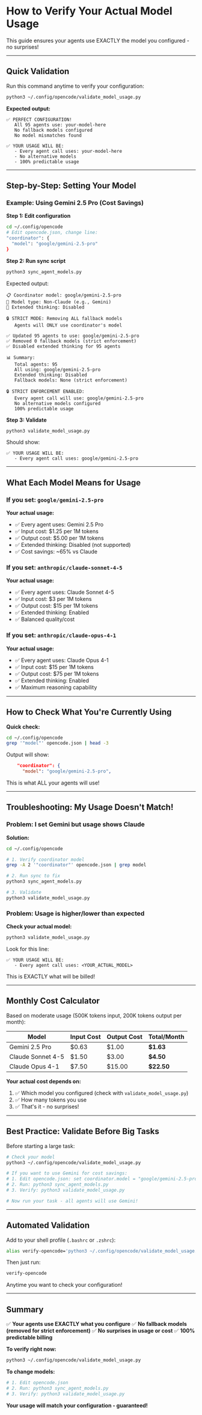 # How to Verify Your Actual Model Usage

This guide ensures your agents use EXACTLY the model you configured - no surprises!

---

## Quick Validation

Run this command anytime to verify your configuration:

```bash
python3 ~/.config/opencode/validate_model_usage.py
```

**Expected output:**
```
✅ PERFECT CONFIGURATION!
   All 95 agents use: your-model-here
   No fallback models configured
   No model mismatches found

✅ YOUR USAGE WILL BE:
   - Every agent call uses: your-model-here
   - No alternative models
   - 100% predictable usage
```

---

## Step-by-Step: Setting Your Model

### Example: Using Gemini 2.5 Pro (Cost Savings)

**Step 1: Edit configuration**
```bash
cd ~/.config/opencode
# Edit opencode.json, change line:
"coordinator": {
  "model": "google/gemini-2.5-pro"
}
```

**Step 2: Run sync script**
```bash
python3 sync_agent_models.py
```

Expected output:
```
📋 Coordinator model: google/gemini-2.5-pro
🤖 Model type: Non-Claude (e.g., Gemini)
🧠 Extended thinking: Disabled

🔒 STRICT MODE: Removing ALL fallback models
   Agents will ONLY use coordinator's model

✅ Updated 95 agents to use: google/gemini-2.5-pro
✅ Removed 0 fallback models (strict enforcement)
✅ Disabled extended thinking for 95 agents

📊 Summary:
   Total agents: 95
   All using: google/gemini-2.5-pro
   Extended thinking: Disabled
   Fallback models: None (strict enforcement)

🔒 STRICT ENFORCEMENT ENABLED:
   Every agent call will use: google/gemini-2.5-pro
   No alternative models configured
   100% predictable usage
```

**Step 3: Validate**
```bash
python3 validate_model_usage.py
```

Should show:
```
✅ YOUR USAGE WILL BE:
   - Every agent call uses: google/gemini-2.5-pro
```

---

## What Each Model Means for Usage

### If you set: `google/gemini-2.5-pro`

**Your actual usage:**
- ✅ Every agent uses: Gemini 2.5 Pro
- ✅ Input cost: $1.25 per 1M tokens
- ✅ Output cost: $5.00 per 1M tokens
- ✅ Extended thinking: Disabled (not supported)
- ✅ Cost savings: ~65% vs Claude

### If you set: `anthropic/claude-sonnet-4-5`

**Your actual usage:**
- ✅ Every agent uses: Claude Sonnet 4-5
- ✅ Input cost: $3 per 1M tokens
- ✅ Output cost: $15 per 1M tokens
- ✅ Extended thinking: Enabled
- ✅ Balanced quality/cost

### If you set: `anthropic/claude-opus-4-1`

**Your actual usage:**
- ✅ Every agent uses: Claude Opus 4-1
- ✅ Input cost: $15 per 1M tokens
- ✅ Output cost: $75 per 1M tokens
- ✅ Extended thinking: Enabled
- ✅ Maximum reasoning capability

---

## How to Check What You're Currently Using

**Quick check:**
```bash
cd ~/.config/opencode
grep '"model"' opencode.json | head -3
```

Output will show:
```json
    "coordinator": {
      "model": "google/gemini-2.5-pro",
```

This is what ALL your agents will use!

---

## Troubleshooting: My Usage Doesn't Match!

### Problem: I set Gemini but usage shows Claude

**Solution:**
```bash
cd ~/.config/opencode

# 1. Verify coordinator model
grep -A 2 '"coordinator"' opencode.json | grep model

# 2. Run sync to fix
python3 sync_agent_models.py

# 3. Validate
python3 validate_model_usage.py
```

### Problem: Usage is higher/lower than expected

**Check your actual model:**
```bash
python3 validate_model_usage.py
```

Look for this line:
```
✅ YOUR USAGE WILL BE:
   - Every agent call uses: <YOUR_ACTUAL_MODEL>
```

This is EXACTLY what will be billed!

---

## Monthly Cost Calculator

Based on moderate usage (500K tokens input, 200K tokens output per month):

| Model | Input Cost | Output Cost | Total/Month |
|-------|-----------|-------------|-------------|
| Gemini 2.5 Pro | $0.63 | $1.00 | **$1.63** |
| Claude Sonnet 4-5 | $1.50 | $3.00 | **$4.50** |
| Claude Opus 4-1 | $7.50 | $15.00 | **$22.50** |

**Your actual cost depends on:**
1. ✅ Which model you configured (check with `validate_model_usage.py`)
2. ✅ How many tokens you use
3. ✅ That's it - no surprises!

---

## Best Practice: Validate Before Big Tasks

Before starting a large task:

```bash
# Check your model
python3 ~/.config/opencode/validate_model_usage.py

# If you want to use Gemini for cost savings:
# 1. Edit opencode.json: set coordinator.model = "google/gemini-2.5-pro"
# 2. Run: python3 sync_agent_models.py
# 3. Verify: python3 validate_model_usage.py

# Now run your task - all agents will use Gemini!
```

---

## Automated Validation

Add to your shell profile (`.bashrc` or `.zshrc`):

```bash
alias verify-opencode='python3 ~/.config/opencode/validate_model_usage.py'
```

Then just run:
```bash
verify-opencode
```

Anytime you want to check your configuration!

---

## Summary

✅ **Your agents use EXACTLY what you configure**
✅ **No fallback models (removed for strict enforcement)**
✅ **No surprises in usage or cost**
✅ **100% predictable billing**

**To verify right now:**
```bash
python3 ~/.config/opencode/validate_model_usage.py
```

**To change models:**
```bash
# 1. Edit opencode.json
# 2. Run: python3 sync_agent_models.py
# 3. Verify: python3 validate_model_usage.py
```

**Your usage will match your configuration - guaranteed!**
